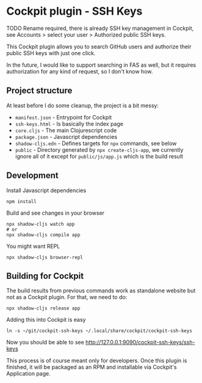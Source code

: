 # Cockpit plugin - SSH Keys

TODO Rename required, there is already SSH key management in Cockpit,
see Accounts > select your user > Authorized public SSH keys.

This Cockpit plugin allows you to search GitHub users and authorize
their public SSH keys with just one click.

In the future, I would like to support searching in FAS as well, but
it requires authorization for any kind of request, so I don't know how.


## Project structure

At least before I do some cleanup, the project is a bit messy:

- `manifest.json` - Entrypoint for Cockpit
- `ssh-keys.html` - Is basically the index page
- `core.cljs` - The main Clojurescript code
- `package.json` - Javascript dependencies
- `shadow-cljs.edn` - Defines targets for `npx` commands, see below
- `public` - Directory generated by `npx create-cljs-app`, we
  currently ignore all of it except for `public/js/app.js` which is
  the build result


## Development

Install Javascript dependencies

```
npm install
```

Build and see changes in your browser

```
npx shadow-cljs watch app
# or
npx shadow-cljs compile app
```

You might want REPL

```
npx shadow-cljs browser-repl
```

## Building for Cockpit

The build results from previous commands work as standalone website
but not as a Cockpit plugin. For that, we need to do:

```
npx shadow-cljs release app
```

Adding this into Cockpit is easy

```
ln -s ~/git/cockpit-ssh-keys ~/.local/share/cockpit/cockpit-ssh-keys
```

Now you should be able to see http://127.0.0.1:9090/cockpit-ssh-keys/ssh-keys

This process is of course meant only for developers. Once this plugin
is finished, it will be packaged as an RPM and installable via
Cockpit's Application page.
